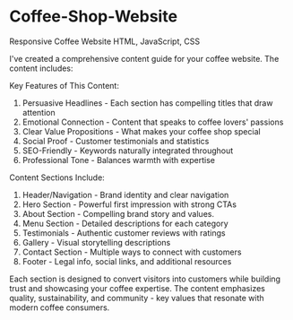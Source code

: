# Coffee-Shop-Website
Responsive Coffee Website HTML, JavaScript, CSS

I've created a comprehensive content guide for your coffee website. The content includes:

Key Features of This Content:
1. Persuasive Headlines - Each section has compelling titles that draw attention
2. Emotional Connection - Content that speaks to coffee lovers' passions
3. Clear Value Propositions - What makes your coffee shop special
4. Social Proof - Customer testimonials and statistics
5. SEO-Friendly - Keywords naturally integrated throughout
6. Professional Tone - Balances warmth with expertise

Content Sections Include:
1. Header/Navigation - Brand identity and clear navigation
2. Hero Section - Powerful first impression with strong CTAs
3. About Section - Compelling brand story and values.
4. Menu Section - Detailed descriptions for each category
5. Testimonials - Authentic customer reviews with ratings
6. Gallery - Visual storytelling descriptions
7. Contact Section - Multiple ways to connect with customers
8. Footer - Legal info, social links, and additional resources

Each section is designed to convert visitors into customers while building trust and showcasing your coffee expertise. The content emphasizes quality, sustainability, and community - key values that resonate with modern coffee consumers.
